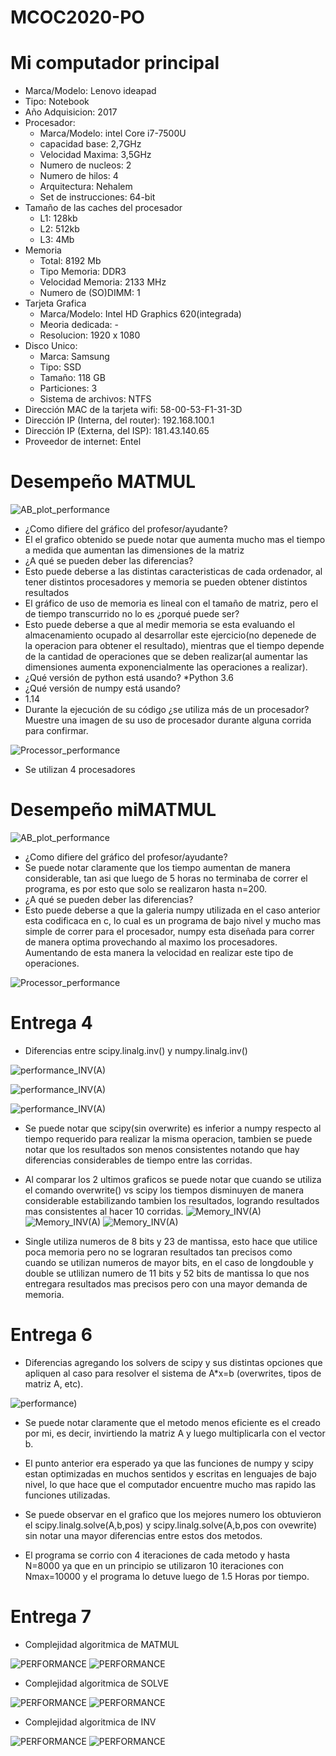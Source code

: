 # MCOC2020-PO

# Mi computador principal

* Marca/Modelo: Lenovo ideapad
* Tipo: Notebook
* Año Adquisicion: 2017
* Procesador:
  * Marca/Modelo: intel Core i7-7500U
  * capacidad base: 2,7GHz
  * Velocidad Maxima: 3,5GHz
  * Numero de nucleos: 2
  * Numero de hilos: 4
  * Arquitectura: Nehalem
  * Set de instrucciones: 64-bit
* Tamaño de las caches del procesador
  * L1: 128kb
  * L2: 512kb
  * L3: 4Mb
* Memoria
  * Total: 8192 Mb
  * Tipo Memoria: DDR3
  * Velocidad Memoria: 2133 MHz
  * Numero de (SO)DIMM: 1
* Tarjeta Grafica
  * Marca/Modelo: Intel HD Graphics 620(integrada)
  * Meoria dedicada: -
  * Resolucion: 1920 x 1080
* Disco Unico:
  * Marca: Samsung 
  * Tipo: SSD
  * Tamaño: 118 GB
  * Particiones: 3
  * Sistema de archivos: NTFS
* Dirección MAC de la tarjeta wifi: 58-00-53-F1-31-3D
* Dirección IP (Interna, del router): 192.168.100.1 
* Dirección IP (Externa, del ISP): 181.43.140.65
* Proveedor de internet: Entel

# Desempeño MATMUL

![AB_plot_performance](/Figure_1.png)

* ¿Como difiere del gráfico del profesor/ayudante?
 * El el grafico obtenido se puede notar que aumenta mucho mas el tiempo a medida que aumentan las dimensiones de la matriz
* ¿A qué se pueden deber las diferencias?
 * Esto puede deberse a las distintas caracteristicas de cada ordenador, al tener distintos procesadores y memoria se pueden obtener distintos resultados
* El gráfico de uso de memoria es lineal con el tamaño de matriz, pero el de tiempo transcurrido no lo es ¿porqué puede ser?
 * Esto puede deberse a que al medir memoria se esta evaluando el almacenamiento ocupado al desarrollar este ejercicio(no depenede de la operacion para obtener el resultado), mientras que el tiempo depende de la cantidad de operaciones que se deben realizar(al aumentar las dimensiones aumenta exponencialmente las operaciones a realizar).
 * ¿Qué versión de python está usando?
  *Python 3.6
 * ¿Qué versión de numpy está usando?
  * 1.14
 * Durante la ejecución de su código ¿se utiliza más de un procesador? Muestre una imagen de su uso de procesador durante alguna corrida para confirmar. 
 
![Processor_performance](/proce.jpg)

  * Se utilizan 4 procesadores
  
# Desempeño miMATMUL 
![AB_plot_performance](/Figure_2.png)

* ¿Como difiere del gráfico del profesor/ayudante?
 * Se puede notar claramente que los tiempo aumentan de manera considerable, tan asi que luego de 5 horas no terminaba de correr el programa, es por esto que solo se realizaron hasta n=200. 
* ¿A qué se pueden deber las diferencias?
 * Esto puede deberse a que la galeria numpy utilizada en el caso anterior esta codificaca en c, lo cual es un programa de bajo nivel y mucho mas simple de correr para el procesador, numpy esta diseñada para correr de manera optima provechando al maximo los procesadores. Aumentando de esta manera la velocidad en realizar este tipo de operaciones.

 
![Processor_performance](/procesador.jpg)
# Entrega 4
* Diferencias entre scipy.linalg.inv() y numpy.linalg.inv()

![performance_INV(A)](/numpy(invA).png)

![performance_INV(A)](/scipyinv(A).png)

![performance_INV(A)](/scipyoverwriteA.png)

 * Se puede notar que scipy(sin overwrite) es inferior a numpy respecto al tiempo requerido para realizar la misma operacion, tambien se puede notar que los resultados son menos consistentes notando que hay diferencias considerables de tiempo entre las corridas.
 * Al comparar los 2 ultimos graficos se puede notar que cuando se utiliza el comando overwrite() vs scipy los tiempos disminuyen de manera considerable estabilizando tambien los resultados, logrando resultados mas consistentes al hacer 10 corridas.
![Memory_INV(A)](/Single.png)
![Memory_INV(A)](/DoubleA.png)
![Memory_INV(A)](/longdouble.png)

 * Single utiliza numeros de 8 bits y 23 de mantissa, esto hace que utilice poca memoria pero no se lograran resultados tan precisos como cuando se utilizan numeros de mayor bits, en el caso de longdouble y double se utlilizan numero de 11 bits y 52 bits de mantissa lo que nos entregara resultados mas precisos pero con una mayor demanda de memoria.
# Entrega 6
* Diferencias agregando los solvers de scipy y sus distintas opciones que apliquen al caso para resolver el sistema de A*x=b (overwrites, tipos de matriz A, etc).
 
![performance)](/Grafico_6.png)


 * Se puede notar claramente que el metodo menos eficiente es el creado por mi, es decir, invirtiendo la matriz A y luego multiplicarla con el vector b.
 * El punto anterior era esperado ya que las funciones de numpy y scipy estan optimizadas en muchos sentidos y escritas en lenguajes de bajo nivel, lo que hace que el computador encuentre mucho mas rapido las funciones utilizadas.

 * Se puede observar en el grafico que los mejores numero los obtuvieron el scipy.linalg.solve(A,b,pos) y scipy.linalg.solve(A,b,pos con ovewrite) sin notar una mayor diferencias entre estos dos metodos.
 * El programa se corrio con 4 iteraciones de cada metodo y hasta N=8000 ya que en un principio se utilizaron 10 iteraciones con Nmax=10000 y el programa lo detuve luego de 1.5 Horas por tiempo.
# Entrega 7

* Complejidad algoritmica de MATMUL

![PERFORMANCE](/MATMUL_LLENA.png)
![PERFORMANCE](/MATMUL_DISPERSA.png)

* Complejidad algoritmica de SOLVE

![PERFORMANCE](/SOLVER_LLENA.png)
![PERFORMANCE](/SOLVER_DISPERSA.png)

* Complejidad algoritmica de INV

![PERFORMANCE](/INV_LLENA.png)
![PERFORMANCE](/INV_DISPERSA.png)
